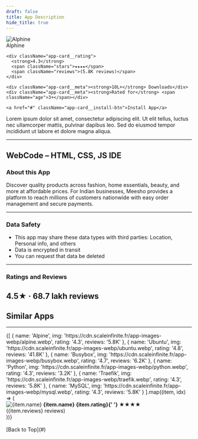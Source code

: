 ```yaml
---
draft: false
title: App Description
hide_title: true
---
```


<div className="app-card">
  <img
    className="app-card__logo"
    src="https://cdn.scaleinfinite.fr/app-images-webp/alpine.webp"
    alt="Alphine"
  />

  <div className="app-card__content">
    <div className="app-card__title">Alphine</div>

    <div className="app-card__rating">
      <strong>4.3</strong>
      <span className="stars">★★★★</span>
      <span className="reviews">(5.8K reviews)</span>
    </div>

    <div className="app-card__meta"><strong>10L+</strong> Downloads</div>
    <div className="app-card__meta"><strong>Rated for</strong> <span className="age">3+</span></div>

    <a href="#" className="app-card__install-btn">Install App</a>
  </div>
</div>


Lorem ipsum dolor sit amet, consectetur adipiscing elit. Ut elit tellus, luctus nec ullamcorper mattis, pulvinar dapibus leo. Sed do eiusmod tempor incididunt ut labore et dolore magna aliqua.


---

## WebCode – HTML, CSS, JS IDE


### About this App

Discover quality products across fashion, home essentials, beauty, and more at affordable prices. For Indian businesses, Meesho provides a platform to reach millions of customers nationwide with easy order management and secure payments.

---

### Data Safety

- This app may share these data types with third parties: Location, Personal info, and others
- Data is encrypted in transit
- You can request that data be deleted

---

### Ratings and Reviews
**4.5★** · 68.7 lakh reviews
---

## Similar Apps
---

<div
  style={{
    overflow: 'hidden',
    width: '100%',
    position: 'relative'
  }}
>
  <div
    id="slider"
    style={{
      display: 'flex',
      gap: '1.5rem',
      animation: 'scroll 20s linear infinite',
      width: 'max-content'
    }}
  >
    {[
      {
        name: 'Alpine',
        img: 'https://cdn.scaleinfinite.fr/app-images-webp/alpine.webp',
        rating: '4.3',
        reviews: '5.8K'
      },
      {
        name: 'Ubuntu',
        img: 'https://cdn.scaleinfinite.fr/app-images-webp/ubuntu.webp',
        rating: '4.8',
        reviews: '41.8K'
      },
      {
        name: 'Busybox',
        img: 'https://cdn.scaleinfinite.fr/app-images-webp/busybox.webp',
        rating: '4.7',
        reviews: '6.2K'
      },
      {
        name: 'Python',
        img: 'https://cdn.scaleinfinite.fr/app-images-webp/python.webp',
        rating: '4.3',
        reviews: '3.2K'
      },
      {
        name: 'Traefik',
        img: 'https://cdn.scaleinfinite.fr/app-images-webp/traefik.webp',
        rating: '4.3',
        reviews: '5.8K'
      },
      {
        name: 'MySQL',
        img: 'https://cdn.scaleinfinite.fr/app-images-webp/mysql.webp',
        rating: '4.3',
        reviews: '5.8K'
      }
    ].map((item, idx) => (
      <div key={idx} style={{ minWidth: '120px', textAlign: 'center' }}>
        <img
          src={item.img}
          style={{ width: '100px', borderRadius: '0' }}
          alt={item.name}
        />
        <strong>
          <span style={{ display: 'block' }}>{item.name}</span>
          {item.rating}{' '}
          <span style={{ color: '#face1b' }}>★★★★</span>
        </strong>
        <br />({item.reviews} reviews)
      </div>
    ))}
  </div>


  <style>
    {`
      @keyframes scroll {
        0% { transform: translateX(0); }
        100% { transform: translateX(-50%); }
      }
    `}
  </style>
</div>

<br />
[Back to Top](#)
